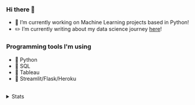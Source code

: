 ### Hi there 👋

- 🌱 I’m currently working on Machine Learning projects based in Python!
- ✏️ I’m currently writing about my data science journey <a href="https://bruscellajohn.medium.com/">here</a>!

### Programming tools I'm using

- 🐍 Python
- 🐘 SQL
- 👀 Tableau
- 🎈 Streamlit/Flask/Heroku

<br />

<details>
  <summary>Stats</summary>
  <br>
  
  ![John's GitHub stats](https://github-readme-stats.vercel.app/api?username=jabrusce&theme=dark&show_icons=true)
  
</details>
